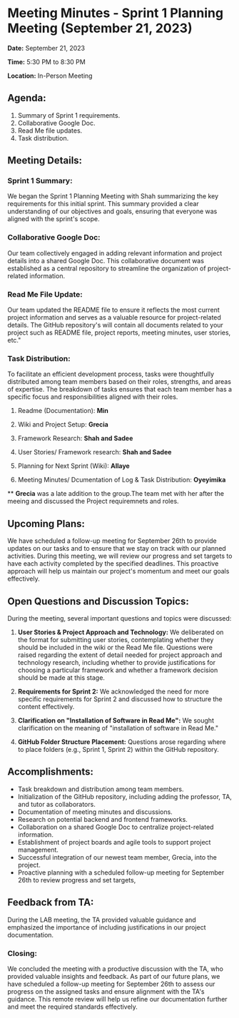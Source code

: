 # **Meeting Minutes - Sprint 1 Planning Meeting (September 21, 2023)**

**Date:** September 21, 2023

**Time:** 5:30 PM to 8:30 PM

**Location:** In-Person Meeting

## **Agenda**:
1. Summary of Sprint 1 requirements.
2. Collaborative Google Doc.
3. Read Me file updates.
4. Task distribution.

## **Meeting Details:**

### **Sprint 1 Summary:**
We began the Sprint 1 Planning Meeting with Shah summarizing the key requirements for this initial sprint. This summary provided a clear understanding of our objectives and goals, ensuring that everyone was aligned with the sprint's scope.

### **Collaborative Google Doc:**
Our team collectively engaged in adding relevant information and project details into a shared Google Doc. This collaborative document was established as a central repository to streamline the organization of project-related information.

### **Read Me File Update:**
Our team updated the README file to ensure it reflects the most current project information and serves as a valuable resource for project-related details. The GitHub repository's will contain all documents related to your project such as README file, project reports, meeting minutes, user stories, etc."

### **Task Distribution:**
To facilitate an efficient development process, tasks were thoughtfully distributed among team members based on their roles, strengths, and areas of expertise. The breakdown of tasks ensures that each team member has a specific focus and responsibilities aligned with their roles.

1. Readme (Documentation): **Min**

2. Wiki and Project Setup: **Grecia**

3. Framework Research: **Shah and Sadee**

4. User Stories/ Framework research: **Shah and Sadee**

5. Planning for Next Sprint (Wiki): **Allaye**

6. Meeting Minutes/ Dcumentation of Log & Task Distribution: **Oyeyimika**

** **Grecia** was a late addition to the group.The team met with her after the meeing and discussed the Project requiremnets and roles.

## **Upcoming Plans:**
We have scheduled a follow-up meeting for September 26th to provide updates on our tasks and to ensure that we stay on track with our planned activities. During this meeting, we will review our progress and set targets to have each activity completed by the specified deadlines. This proactive approach will help us maintain our project's momentum and meet our goals effectively.

## **Open Questions and Discussion Topics:**
During the meeting, several important questions and topics were discussed:

1. **User Stories & Project Approach and Technology:** We deliberated on the format for submitting user stories, contemplating whether they should be included in the wiki or the Read Me file. Questions were raised regarding the extent of detail needed for project approach and technology research, including whether to provide justifications for choosing a particular framework and whether a framework decision should be made at this stage.

2. **Requirements for Sprint 2:** We acknowledged the need for more specific requirements for Sprint 2 and discussed how to structure the content effectively.

3. **Clarification on "Installation of Software in Read Me":** We sought clarification on the meaning of "installation of software in Read Me."

4. **GitHub Folder Structure Placement:** Questions arose regarding where to place folders (e.g., Sprint 1, Sprint 2) within the GitHub repository.

## **Accomplishments:**

- Task breakdown and distribution among team members.
- Initialization of the GitHub repository, including adding the professor, TA, and tutor as collaborators.
- Documentation of meeting minutes and discussions.
- Research on potential backend and frontend frameworks.
- Collaboration on a shared Google Doc to centralize project-related information.
- Establishment of project boards and agile tools to support project management.
- Successful integration of our newest team member, Grecia, into the project.
- Proactive planning with a scheduled follow-up meeting for September 26th to review progress and set targets,

## **Feedback from TA:**
During the LAB meeting, the TA provided valuable guidance and emphasized the importance of including justifications in our project documentation. 

### **Closing:**
We concluded the meeting with a productive discussion with the TA, who provided valuable insights and feedback. As part of our future plans, we have scheduled a follow-up meeting for September 26th to assess our progress on the assigned tasks and ensure alignment with the TA's guidance. This remote review will help us refine our documentation further and meet the required standards effectively.
